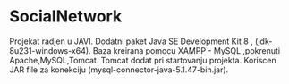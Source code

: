 # SocialNetwork
Projekat radjen u JAVI.
Dodatni paket Java SE Development Kit 8 , (jdk-8u231-windows-x64).
Baza kreirana pomocu XAMPP - MySQL ,pokrenuti Apache,MySQL,Tomcat.
Tomcat dodat pri startovanju projekta.
Koriscen JAR file za konekciju (mysql-connector-java-5.1.47-bin.jar).
